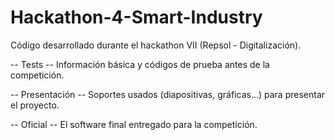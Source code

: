 # Hackathon-4-Smart-Industry
Código desarrollado durante el hackathon VII (Repsol - Digitalización).

-- Tests --
Información básica y códigos de prueba antes de la competición.

-- Presentación -- 
Soportes usados (diapositivas, gráficas...) para presentar el proyecto.

-- Oficial --
El software final entregado para la competición.
